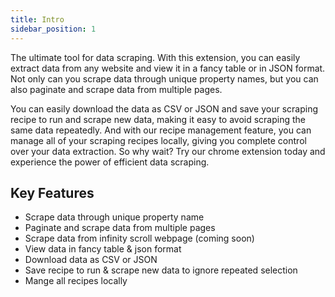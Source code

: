 ```yaml
---
title: Intro
sidebar_position: 1
---
```


The ultimate tool for data scraping. With this extension, you can easily extract data from any website and view it in a fancy table or in JSON format. Not only can you scrape data through unique property names, but you can also paginate and scrape data from multiple pages.

You can easily download the data as CSV or JSON and save your scraping recipe to run and scrape new data, making it easy to avoid scraping the same data repeatedly. And with our recipe management feature, you can manage all of your scraping recipes locally, giving you complete control over your data extraction. So why wait? Try our chrome extension today and experience the power of efficient data scraping.

## Key Features

- Scrape data through unique property name
- Paginate and scrape data from multiple pages
- Scrape data from infinity scroll webpage (coming soon)
- View data in fancy table & json format
- Download data as CSV or JSON
- Save recipe to run & scrape new data to ignore repeated selection
- Mange all recipes locally
